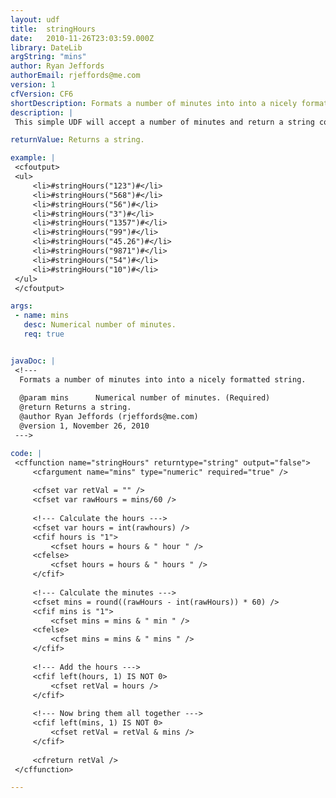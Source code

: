 ```yaml
---
layout: udf
title:  stringHours
date:   2010-11-26T23:03:59.000Z
library: DateLib
argString: "mins"
author: Ryan Jeffords
authorEmail: rjeffords@me.com
version: 1
cfVersion: CF6
shortDescription: Formats a number of minutes into into a nicely formatted string.
description: |
 This simple UDF will accept a number of minutes and return a string containing the format: &quot;N hours N mins&quot;.  This format can be slightly more optimal then just displaying &quot;140 mins&quot;.

returnValue: Returns a string.

example: |
 <cfoutput>
 <ul>
     <li>#stringHours("123")#</li>
     <li>#stringHours("568")#</li>
     <li>#stringHours("56")#</li>
     <li>#stringHours("3")#</li>
     <li>#stringHours("1357")#</li>
     <li>#stringHours("99")#</li>
     <li>#stringHours("45.26")#</li>
     <li>#stringHours("9871")#</li>
     <li>#stringHours("54")#</li>
     <li>#stringHours("10")#</li>
 </ul>
 </cfoutput>

args:
 - name: mins
   desc: Numerical number of minutes.
   req: true


javaDoc: |
 <!---
  Formats a number of minutes into into a nicely formatted string.
  
  @param mins      Numerical number of minutes. (Required)
  @return Returns a string. 
  @author Ryan Jeffords (rjeffords@me.com) 
  @version 1, November 26, 2010 
 --->

code: |
 <cffunction name="stringHours" returntype="string" output="false">
     <cfargument name="mins" type="numeric" required="true" />
     
     <cfset var retVal = "" />
     <cfset var rawHours = mins/60 />
     
     <!--- Calculate the hours --->
     <cfset var hours = int(rawhours) />    
     <cfif hours is "1">
         <cfset hours = hours & " hour " />
     <cfelse>
         <cfset hours = hours & " hours " />
     </cfif>
     
     <!--- Calculate the minutes --->
     <cfset mins = round((rawHours - int(rawHours)) * 60) />    
     <cfif mins is "1">
         <cfset mins = mins & " min " />
     <cfelse>
         <cfset mins = mins & " mins " />    
     </cfif>
     
     <!--- Add the hours --->
     <cfif left(hours, 1) IS NOT 0>
         <cfset retVal = hours />
     </cfif>
     
     <!--- Now bring them all together --->
     <cfif left(mins, 1) IS NOT 0>
         <cfset retVal = retVal & mins />
     </cfif>
     
     <cfreturn retVal />
 </cffunction>

---
```


